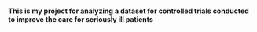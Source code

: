 #### This is my project for analyzing a dataset for controlled trials conducted to improve the care for seriously ill patients
